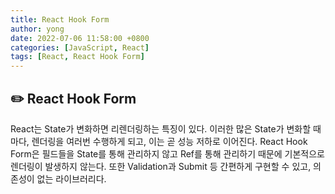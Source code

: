 ```yaml
---
title: React Hook Form
author: yong
date: 2022-07-06 11:58:00 +0800
categories: [JavaScript, React]
tags: [React, React Hook Form]
---
```


## ✏️ React Hook Form

React는 State가 변화하면 리렌더링하는 특징이 있다. 이러한 많은 State가 변화할 때마다, 렌더링을 여러번 수행하게 되고, 이는 곧 성능 저하로 이어진다. React Hook Form은 필드들을 State를 통해 관리하지 않고 Ref를 통해 관리하기 때문에 기본적으로 렌더링이 발생하지 않는다. 또한 Validation과 Submit 등 간편하게 구현할 수 있고, 의존성이 없는 라이브러리다.
